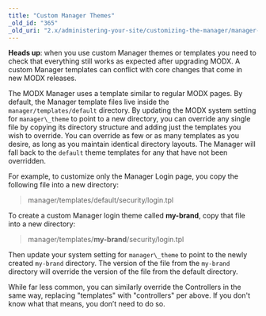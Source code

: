 ```yaml
---
title: "Custom Manager Themes"
_old_id: "365"
_old_uri: "2.x/administering-your-site/customizing-the-manager/manager-templates-and-themes"
---
```


**Heads up**: when you use custom Manager themes or templates you need to check that everything still works as expected after upgrading MODX. A custom Manager templates can conflict with core changes that come in new MODX releases.

The MODX Manager uses a template similar to regular MODX pages. By default, the Manager template files live inside the `manager/templates/default` directory. By updating the MODX system setting for `manager\_theme` to point to a new directory, you can override any single file by copying its directory structure and adding just the templates you wish to override. You can override as few or as many templates as you desire, as long as you maintain identical directory layouts. The Manager will fall back to the `default` theme templates for any that have not been overridden.

For example, to customize only the Manager Login page, you copy the following file into a new directory:

>manager/templates/default/security/login.tpl

To create a custom Manager login theme called **my-brand**, copy that file into a new directory:

>manager/templates/**my-brand**/security/login.tpl

Then update your system setting for `manager\_theme` to point to the newly created `my-brand` directory. The version of the file from the `my-brand` directory will override the version of the file from the default directory.

While far less common, you can similarly override the Controllers in the same way, replacing "templates" with "controllers" per above. If you don't know what that means, you don’t need to do so.
